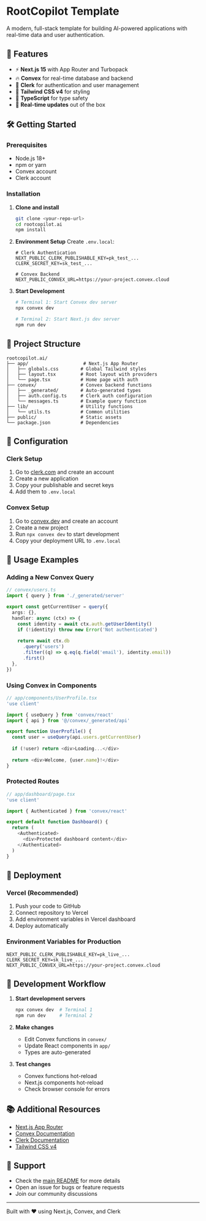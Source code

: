 # RootCopilot Template

A modern, full-stack template for building AI-powered applications with real-time data and user authentication.

## 🚀 Features

- ⚡ **Next.js 15** with App Router and Turbopack
- 🔥 **Convex** for real-time database and backend
- 🔐 **Clerk** for authentication and user management
- 🎨 **Tailwind CSS v4** for styling
- 📱 **TypeScript** for type safety
- 🔄 **Real-time updates** out of the box

## 🛠️ Getting Started

### Prerequisites

- Node.js 18+ 
- npm or yarn
- Convex account
- Clerk account

### Installation

1. **Clone and install**
   ```bash
   git clone <your-repo-url>
   cd rootcopilot.ai
   npm install
   ```

2. **Environment Setup**
   Create `.env.local`:
   ```env
   # Clerk Authentication
   NEXT_PUBLIC_CLERK_PUBLISHABLE_KEY=pk_test_...
   CLERK_SECRET_KEY=sk_test_...
   
   # Convex Backend
   NEXT_PUBLIC_CONVEX_URL=https://your-project.convex.cloud
   ```

3. **Start Development**
   ```bash
   # Terminal 1: Start Convex dev server
   npx convex dev
   
   # Terminal 2: Start Next.js dev server
   npm run dev
   ```

## 📁 Project Structure

```
rootcopilot.ai/
├── app/                    # Next.js App Router
│   ├── globals.css        # Global Tailwind styles
│   ├── layout.tsx         # Root layout with providers
│   └── page.tsx           # Home page with auth
├── convex/                # Convex backend functions
│   ├── _generated/        # Auto-generated types
│   ├── auth.config.ts     # Clerk auth configuration
│   └── messages.ts        # Example query function
├── lib/                   # Utility functions
│   └── utils.ts           # Common utilities
├── public/                # Static assets
└── package.json           # Dependencies
```

## 🔧 Configuration

### Clerk Setup
1. Go to [clerk.com](https://clerk.com) and create an account
2. Create a new application
3. Copy your publishable and secret keys
4. Add them to `.env.local`

### Convex Setup
1. Go to [convex.dev](https://convex.dev) and create an account
2. Create a new project
3. Run `npx convex dev` to start development
4. Copy your deployment URL to `.env.local`

## 📝 Usage Examples

### Adding a New Convex Query

```typescript
// convex/users.ts
import { query } from './_generated/server'

export const getCurrentUser = query({
  args: {},
  handler: async (ctx) => {
    const identity = await ctx.auth.getUserIdentity()
    if (!identity) throw new Error('Not authenticated')
    
    return await ctx.db
      .query('users')
      .filter((q) => q.eq(q.field('email'), identity.email))
      .first()
  },
})
```

### Using Convex in Components

```typescript
// app/components/UserProfile.tsx
'use client'

import { useQuery } from 'convex/react'
import { api } from '@/convex/_generated/api'

export function UserProfile() {
  const user = useQuery(api.users.getCurrentUser)
  
  if (!user) return <div>Loading...</div>
  
  return <div>Welcome, {user.name}!</div>
}
```

### Protected Routes

```typescript
// app/dashboard/page.tsx
'use client'

import { Authenticated } from 'convex/react'

export default function Dashboard() {
  return (
    <Authenticated>
      <div>Protected dashboard content</div>
    </Authenticated>
  )
}
```

## 🚀 Deployment

### Vercel (Recommended)

1. Push your code to GitHub
2. Connect repository to Vercel
3. Add environment variables in Vercel dashboard
4. Deploy automatically

### Environment Variables for Production

```env
NEXT_PUBLIC_CLERK_PUBLISHABLE_KEY=pk_live_...
CLERK_SECRET_KEY=sk_live_...
NEXT_PUBLIC_CONVEX_URL=https://your-project.convex.cloud
```

## 🔄 Development Workflow

1. **Start development servers**
   ```bash
   npx convex dev  # Terminal 1
   npm run dev     # Terminal 2
   ```

2. **Make changes**
   - Edit Convex functions in `convex/`
   - Update React components in `app/`
   - Types are auto-generated

3. **Test changes**
   - Convex functions hot-reload
   - Next.js components hot-reload
   - Check browser console for errors

## 📚 Additional Resources

- [Next.js App Router](https://nextjs.org/docs/app)
- [Convex Documentation](https://docs.convex.dev)
- [Clerk Documentation](https://clerk.com/docs)
- [Tailwind CSS v4](https://tailwindcss.com/docs)

## 🤝 Support

- Check the [main README](../README.md) for more details
- Open an issue for bugs or feature requests
- Join our community discussions

---

Built with ❤️ using Next.js, Convex, and Clerk
